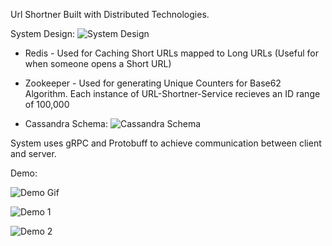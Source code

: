 Url Shortner Built with Distributed Technologies.

System Design:
![System Design](https://i.imgur.com/Ezxz9SY.png)

- Redis - Used for Caching Short URLs mapped to Long URLs (Useful for when someone opens a Short URL)

- Zookeeper - Used for generating Unique Counters for Base62 Algorithm. Each instance of URL-Shortner-Service recieves an ID range of 100,000

- Cassandra Schema:
![Cassandra Schema](https://i.imgur.com/TwwC7YC.png)
 
System uses gRPC and Protobuff to achieve communication between client and server.

Demo:

![Demo Gif](https://i.ibb.co/x5Wh4fF/DEMO.gif)

![Demo 1](https://i.imgur.com/RkUrFaN.png)

![Demo 2](https://i.imgur.com/h8b6gMT.png)